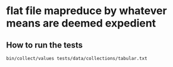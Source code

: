 # flat file mapreduce by whatever means are deemed expedient

## How to run the tests

    bin/collect/values tests/data/collections/tabular.txt
